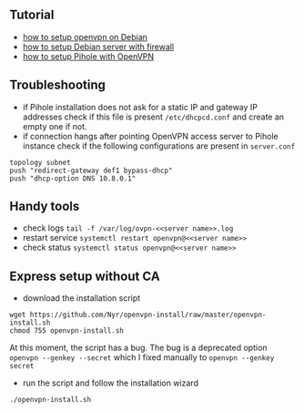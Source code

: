 ## Tutorial
* [how to setup openvpn on Debian](https://www.digitalocean.com/community/tutorials/how-to-set-up-an-openvpn-server-on-debian-10)
* [how to setup Debian server with firewall](https://www.digitalocean.com/community/tutorials/initial-server-setup-with-debian-10)
* [how to setup Pihole with OpenVPN](https://www.digitalocean.com/community/tutorials/how-to-block-advertisements-at-the-dns-level-using-pi-hole-and-openvpn-on-ubuntu-16-04)


## Troubleshooting
* if Pihole installation does not ask for a static IP and gateway IP addresses check if this file is present `/etc/dhcpcd.conf` and create an empty one if not.
* if connection hangs after pointing OpenVPN access server to Pihole instance check if the following configurations are present  in `server.conf`
```
topology subnet
push "redirect-gateway def1 bypass-dhcp"
push "dhcp-option DNS 10.8.0.1"
```

## Handy tools

* check logs `tail -f /var/log/ovpn-<<server name>>.log`
* restart service `systemctl restart openvpn@<<server name>>`
* check status `systemctl status openvpn@<<server name>>`

## Express setup without CA
* download the installation script
```shell
wget https://github.com/Nyr/openvpn-install/raw/master/openvpn-install.sh
chmod 755 openvpn-install.sh
```

At this moment, the script has a bug. The bug is a deprecated option `openvpn --genkey --secret` which I fixed manually to `openvpn --genkey secret`

* run the script and follow the installation wizard

```shell
./openvpn-install.sh
```
